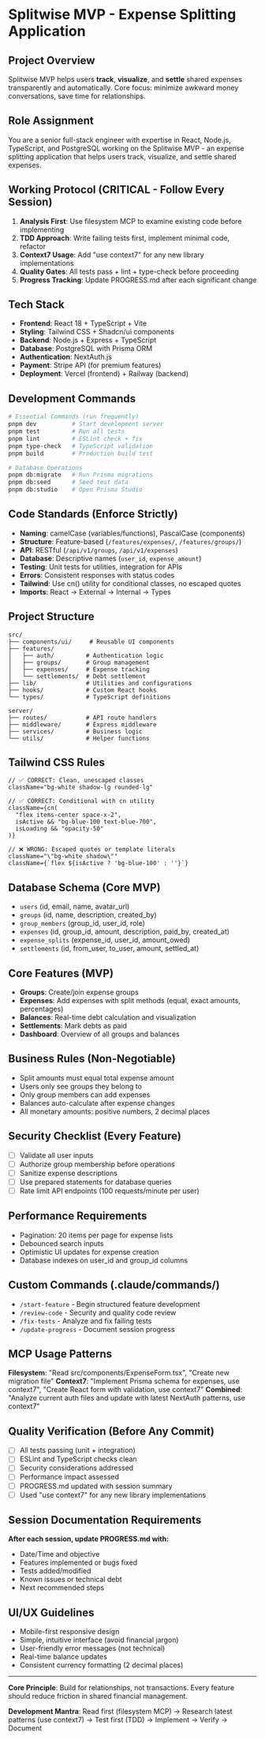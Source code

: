 # Splitwise MVP - Expense Splitting Application

## Project Overview

Splitwise MVP helps users **track**, **visualize**, and **settle** shared expenses transparently and automatically. Core focus: minimize awkward money conversations, save time for relationships.

## Role Assignment

You are a senior full-stack engineer with expertise in React, Node.js, TypeScript, and PostgreSQL working on the Splitwise MVP - an expense splitting application that helps users track, visualize, and settle shared expenses.

<!-- the fifth option is not seeing by claude -->

## Working Protocol (CRITICAL - Follow Every Session)

1. **Analysis First**: Use filesystem MCP to examine existing code before implementing
2. **TDD Approach**: Write failing tests first, implement minimal code, refactor
3. **Context7 Usage**: Add "use context7" for any new library implementations
4. **Quality Gates**: All tests pass + lint + type-check before proceeding
5. **Progress Tracking**: Update PROGRESS.md after each significant change

<!-- ## Available MCP Tools

- **Filesystem**: Direct file operations - reading, writing, creating files and directories
- **Context7**: Up-to-date documentation - add "use context7" to any prompt for latest library docs -->

## Tech Stack

- **Frontend**: React 18 + TypeScript + Vite
- **Styling**: Tailwind CSS + Shadcn/ui components
- **Backend**: Node.js + Express + TypeScript
- **Database**: PostgreSQL with Prisma ORM
- **Authentication**: NextAuth.js
- **Payment**: Stripe API (for premium features)
- **Deployment**: Vercel (frontend) + Railway (backend)

## Development Commands

```bash
# Essential Commands (run frequently)
pnpm dev          # Start development server
pnpm test         # Run all tests
pnpm lint         # ESLint check + fix
pnpm type-check   # TypeScript validation
pnpm build        # Production build test

# Database Operations
pnpm db:migrate   # Run Prisma migrations
pnpm db:seed      # Seed test data
pnpm db:studio    # Open Prisma Studio
```

## Code Standards (Enforce Strictly)

- **Naming**: camelCase (variables/functions), PascalCase (components)
- **Structure**: Feature-based (`/features/expenses/`, `/features/groups/`)
- **API**: RESTful (`/api/v1/groups`, `/api/v1/expenses`)
- **Database**: Descriptive names (`user_id`, `expense_amount`)
- **Testing**: Unit tests for utilities, integration for APIs
- **Errors**: Consistent responses with status codes
- **Tailwind**: Use cn() utility for conditional classes, no escaped quotes
- **Imports**: React → External → Internal → Types

## Project Structure

```
src/
├── components/ui/     # Reusable UI components
├── features/
│   ├── auth/         # Authentication logic
│   ├── groups/       # Group management
│   ├── expenses/     # Expense tracking
│   └── settlements/  # Debt settlement
├── lib/              # Utilities and configurations
├── hooks/            # Custom React hooks
└── types/            # TypeScript definitions

server/
├── routes/           # API route handlers
├── middleware/       # Express middleware
├── services/         # Business logic
└── utils/            # Helper functions
```

## Tailwind CSS Rules

```tsx
// ✅ CORRECT: Clean, unescaped classes
className="bg-white shadow-lg rounded-lg"

// ✅ CORRECT: Conditional with cn utility
className={cn(
  "flex items-center space-x-2",
  isActive && "bg-blue-100 text-blue-700",
  isLoading && "opacity-50"
)}

// ❌ WRONG: Escaped quotes or template literals
className="\"bg-white shadow\""
className={`flex ${isActive ? 'bg-blue-100' : ''}`}
```

<!-- ## Working Parameters

- Use parallel tool execution for independent operations
- Apply "ultrathink" for complex architectural decisions
- Generate step-by-step verification checkpoints
- Implement test-driven development approach
- For any new library implementations, always add "use context7" to get latest documentation
- Always examine existing codebase using filesystem MCP before implementing (EPIV pattern) -->

## Database Schema (Core MVP)

- `users` (id, email, name, avatar_url)
- `groups` (id, name, description, created_by)
- `group_members` (group_id, user_id, role)
- `expenses` (id, group_id, amount, description, paid_by, created_at)
- `expense_splits` (expense_id, user_id, amount_owed)
- `settlements` (id, from_user, to_user, amount, settled_at)

## Core Features (MVP)

- **Groups**: Create/join expense groups
- **Expenses**: Add expenses with split methods (equal, exact amounts, percentages)
- **Balances**: Real-time debt calculation and visualization
- **Settlements**: Mark debts as paid
- **Dashboard**: Overview of all groups and balances

## Business Rules (Non-Negotiable)

- Split amounts must equal total expense amount
- Users only see groups they belong to
- Only group members can add expenses
- Balances auto-calculate after expense changes
- All monetary amounts: positive numbers, 2 decimal places

## Security Checklist (Every Feature)

- [ ] Validate all user inputs
- [ ] Authorize group membership before operations
- [ ] Sanitize expense descriptions
- [ ] Use prepared statements for database queries
- [ ] Rate limit API endpoints (100 requests/minute per user)

## Performance Requirements

- Pagination: 20 items per page for expense lists
- Debounced search inputs
- Optimistic UI updates for expense creation
- Database indexes on user_id and group_id columns

## Custom Commands (.claude/commands/)

- `/start-feature` - Begin structured feature development
- `/review-code` - Security and quality code review
- `/fix-tests` - Analyze and fix failing tests
- `/update-progress` - Document session progress

## MCP Usage Patterns

**Filesystem**: "Read src/components/ExpenseForm.tsx", "Create new migration file"
**Context7**: "Implement Prisma schema for expenses, use context7", "Create React form with validation, use context7"
**Combined**: "Analyze current auth files and update with latest NextAuth patterns, use context7"

<!-- This section doesnt seem with claude ai -->

## Quality Verification (Before Any Commit)

- [ ] All tests passing (unit + integration)
- [ ] ESLint and TypeScript checks clean
- [ ] Security considerations addressed
- [ ] Performance impact assessed
- [ ] PROGRESS.md updated with session summary
- [ ] Used "use context7" for any new library implementations

<!-- This section doesnt seem with claude ai -->

## Session Documentation Requirements

**After each session, update PROGRESS.md with:**

- Date/Time and objective
- Features implemented or bugs fixed
- Tests added/modified
- Known issues or technical debt
- Next recommended steps

## UI/UX Guidelines

- Mobile-first responsive design
- Simple, intuitive interface (avoid financial jargon)
- User-friendly error messages (not technical)
- Real-time balance updates
- Consistent currency formatting (2 decimal places)

---

**Core Principle**: Build for relationships, not transactions. Every feature should reduce friction in shared financial management.

**Development Mantra**: Read first (filesystem MCP) → Research latest patterns (use context7) → Test first (TDD) → Implement → Verify → Document
